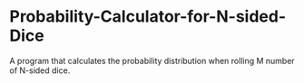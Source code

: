 # Probability-Calculator-for-N-sided-Dice
A program that calculates the probability distribution when rolling M number of N-sided dice.
